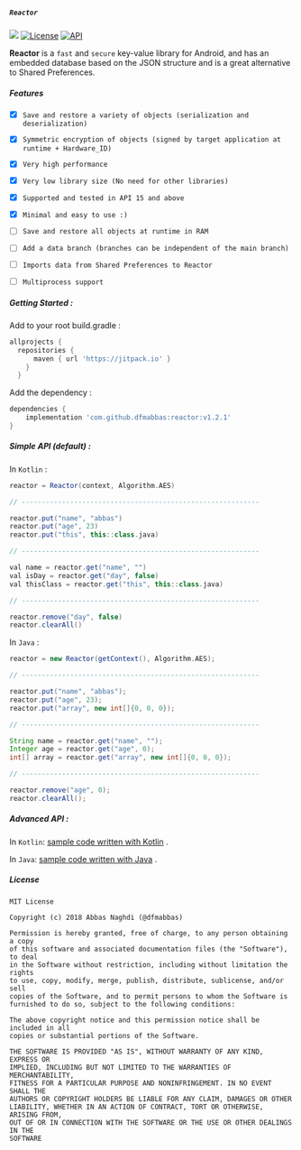 ##### `Reactor`

[![](https://jitpack.io/v/dfmabbas/reactor.svg)](https://jitpack.io/#dfmAbbas/reactor)
[![License](http://img.shields.io/badge/license-MIT-green.svg?style=flat)](https://github.com/dfmabbas/reactor)
[![API](https://img.shields.io/badge/API-15%2B-blue.svg?style=flat)](https://github.com/dfmabbas/reactor)

**Reactor** is a `fast` and `secure` key-value library for Android, and has an embedded database based on the JSON structure and is a great alternative to Shared Preferences.


##### Features
- [x] `Save and restore a variety of objects (serialization and deserialization)`
- [x] `Symmetric encryption of objects (signed by target application at runtime + Hardware_ID)`
- [x] `Very high performance‍`
- [x] `Very low library size (No need for other libraries)`
- [x] `Supported and tested in API 15 and above`
- [x] `Minimal and easy to use :)`
- [ ] `Save and restore all objects at runtime in RAM`
- [ ] `Add a data branch (branches can be independent of the main branch) `
- [ ] `Imports data from Shared Preferences to Reactor`
- [ ] `Multiprocess support`




##### Getting Started :

Add to your root build.gradle :
```Groovy
allprojects {
  repositories {
      maven { url 'https://jitpack.io' }
    }
  }
```


Add the dependency :
```Groovy
dependencies {
    implementation 'com.github.dfmabbas:reactor:v1.2.1'
}
```



##### Simple API (default) :

In `Kotlin` :

```Groovy
reactor = Reactor(context, Algorithm.AES)   

// -----------------------------------------------------------

reactor.put("name", "abbas")
reactor.put("age", 23)
reactor.put("this", this::class.java)

// -----------------------------------------------------------

val name = reactor.get("name", "")
val isDay = reactor.get("day", false)
val thisClass = reactor.get("this", this::class.java)

// -----------------------------------------------------------

reactor.remove("day", false)
reactor.clearAll()
```



In `Java` :

```Groovy
reactor = new Reactor(getContext(), Algorithm.AES);

// -----------------------------------------------------------

reactor.put("name", "abbas");
reactor.put("age", 23);
reactor.put("array", new int[]{0, 0, 0});

// -----------------------------------------------------------

String name = reactor.get("name", "");
Integer age = reactor.get("age", 0);
int[] array = reactor.get("array", new int[]{0, 0, 0});

// -----------------------------------------------------------

reactor.remove("age", 0);
reactor.clearAll();
```



##### Advanced API :

In `Kotlin`: [sample code written with Kotlin](sample/src/main/java/com/dfmabbas/sample/KotlinSample.kt) .

In `Java`: [sample code written with Java](sample/src/main/java/com/dfmabbas/sample/JavaSample.java) .



##### License
```
MIT License

Copyright (c) 2018 Abbas Naghdi (@dfmabbas)

Permission is hereby granted, free of charge, to any person obtaining a copy
of this software and associated documentation files (the "Software"), to deal
in the Software without restriction, including without limitation the rights
to use, copy, modify, merge, publish, distribute, sublicense, and/or sell
copies of the Software, and to permit persons to whom the Software is
furnished to do so, subject to the following conditions:

The above copyright notice and this permission notice shall be included in all
copies or substantial portions of the Software.

THE SOFTWARE IS PROVIDED "AS IS", WITHOUT WARRANTY OF ANY KIND, EXPRESS OR
IMPLIED, INCLUDING BUT NOT LIMITED TO THE WARRANTIES OF MERCHANTABILITY,
FITNESS FOR A PARTICULAR PURPOSE AND NONINFRINGEMENT. IN NO EVENT SHALL THE
AUTHORS OR COPYRIGHT HOLDERS BE LIABLE FOR ANY CLAIM, DAMAGES OR OTHER
LIABILITY, WHETHER IN AN ACTION OF CONTRACT, TORT OR OTHERWISE, ARISING FROM,
OUT OF OR IN CONNECTION WITH THE SOFTWARE OR THE USE OR OTHER DEALINGS IN THE
SOFTWARE
```